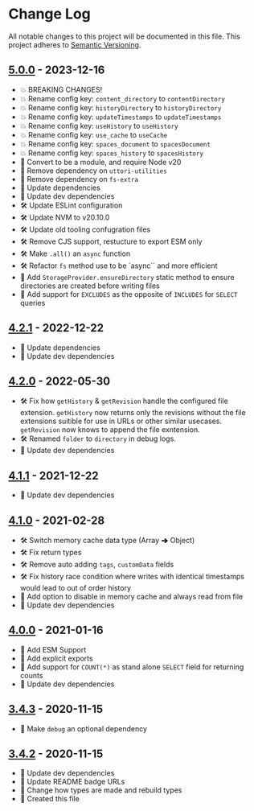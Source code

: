 # Change Log

All notable changes to this project will be documented in this file. This project adheres to [Semantic Versioning](http://semver.org/).

## [5.0.0](https://github.com/uttori/uttori-storage-provider-json-file/compare/v4.2.1...v5.0.0) - 2023-12-16

- 💥 BREAKING CHANGES!
- 💥 Rename config key: `content_directory` to `contentDirectory`
- 💥 Rename config key: `historyDirectory` to `historyDirectory`
- 💥 Rename config key: `updateTimestamps` to `updateTimestamps`
- 💥 Rename config key: `useHistory` to `useHistory`
- 💥 Rename config key: `use_cache` to `useCache`
- 💥 Rename config key: `spaces_document` to `spacesDocument`
- 💥 Rename config key: `spaces_history` to `spacesHistory`
- 🎁 Convert to be a module, and require Node v20
- 🎁 Remove dependency on `uttori-utilities`
- 🎁 Remove dependency on `fs-extra`
- 🎁 Update dependencies
- 🎁 Update dev dependencies
- 🛠 Update ESLint configuration
- 🛠 Update NVM to v20.10.0
- 🛠 Update old tooling confugration files
- 🛠 Remove CJS support, restucture to export ESM only
- 🛠 Make `.all()` an `async` function
- 🛠 Refactor `fs` method use to be `async`` and more efficient
- 🧰 Add `StorageProvider.ensureDirectory` static method to ensure directories are created before writing files
- 🧰 Add support for `EXCLUDES` as the opposite of `INCLUDES` for `SELECT` queries

## [4.2.1](https://github.com/uttori/uttori-storage-provider-json-file/compare/v4.2.0...v4.2.1) - 2022-12-22

- 🎁 Update dependencies
- 🎁 Update dev dependencies

## [4.2.0](https://github.com/uttori/uttori-storage-provider-json-file/compare/v4.1.1...v4.2.0) - 2022-05-30

- 🛠 Fix how `getHistory` & `getRevision` handle the configured file extension. `getHistory` now returns only the revisions without the file extensions suitible for use in URLs or other similar usecases. `getRevision` now knows to append the file exntension.
- 🛠 Renamed `folder` to `directory` in debug logs.
- 🎁 Update dev dependencies

## [4.1.1](https://github.com/uttori/uttori-storage-provider-json-file/compare/v4.1.0...v4.1.1) - 2021-12-22

- 🎁 Update dev dependencies

## [4.1.0](https://github.com/uttori/uttori-storage-provider-json-file/compare/v4.0.0...v4.1.0) - 2021-02-28

- 🛠 Switch memory cache data type (Array ➜ Object)
- 🛠 Fix return types
- 🛠 Remove auto adding `tags`, `customData` fields
- 🛠 Fix history race condition where writes with identical timestamps would lead to out of order history
- 🧰 Add option to disable in memory cache and always read from file
- 🎁 Update dev dependencies

## [4.0.0](https://github.com/uttori/uttori-storage-provider-json-file/compare/v3.4.3...v4.0.0) - 2021-01-16

- 🧰 Add ESM Support
- 🧰 Add explicit exports
- 🧰 Add support for `COUNT(*)` as  stand alone `SELECT` field for returning counts
- 🎁 Update dev dependencies

## [3.4.3](https://github.com/uttori/uttori-storage-provider-json-file/compare/v3.4.2...v3.4.3) - 2020-11-15

- 🧰 Make `debug` an optional dependency

## [3.4.2](https://github.com/uttori/uttori-storage-provider-json-file/compare/v3.4.1...v3.4.2) - 2020-11-15

- 🎁 Update dev dependencies
- 🎁 Update README badge URLs
- 🧰 Change how types are made and rebuild types
- 🧰 Created this file

